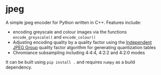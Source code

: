 # jpeg
A simple jpeg encoder for Python written in C++. Features include:
- encoding greyscale and colour images via the functions `encode_greyscale()` and `encode_colour()`
- Adjusting encoding quality by a quality factor using the [Independent JPEG Group](https://github.com/libjpeg-turbo/ijg) quality factor algorithm for generating quantization tables
- Chromiance subsampling including 4:4:4, 4:2:2 and 4:2:0 modes

It can be built using `pip install .` and requires `numpy` as a build dependency.
